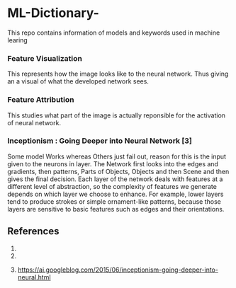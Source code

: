 # ML-Dictionary-
This repo contains information of models and keywords used in machine learing

### Feature Visualization 
This represents how the image looks like to the neural network. Thus giving an a visual of what the developed network sees. 

### Feature Attribution
This studies what part of the image is actually reponsible for the activation of neural network.

### Inceptionism : Going Deeper into Neural Network [3]
Some model Works whereas Others just fail out, reason for this is the input given to the neurons in layer.
The Network first looks into the edges and gradients, then patterns, Parts of Objects, Objects and then Scene and then gives the final decision. 
Each layer of the network deals with features at a different level of abstraction, so the complexity of features we generate depends on which layer we choose to enhance. For example, lower layers tend to produce strokes or simple ornament-like patterns, because those layers are sensitive to basic features such as edges and their orientations.


## References
1.

2.

3. https://ai.googleblog.com/2015/06/inceptionism-going-deeper-into-neural.html

